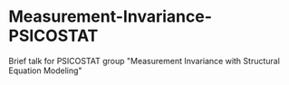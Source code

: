 # Measurement-Invariance-PSICOSTAT
Brief talk for PSICOSTAT group "Measurement Invariance with Structural Equation Modeling"
